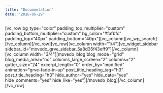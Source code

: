 ```yaml
---
title: "Documentation"
date: "2016-06-29"
---
```


\[vc\_row bg\_type="color" padding\_top\_multiplier="custom" padding\_bottom\_multiplier="custom" bg\_color="#fafbfc" padding\_top="40px" padding\_bottom="40px"\]\[vc\_column\]\[vc\_wp\_search\]\[/vc\_column\]\[/vc\_row\]\[vc\_row\]\[vc\_column width="1/4"\]\[vc\_widget\_sidebar sidebar\_id="movedo\_grve\_sidebar\_5a8d36f43eff9"\]\[/vc\_column\]\[vc\_column width="3/4"\]\[movedo\_blog blog\_mode="grid" blog\_media\_area="no" columns\_large\_screen="2" columns="2" gutter\_size="24" excerpt\_length="0" order\_by="modified" animation="grve-fade-in-up" post\_title\_heading\_tag="h3" post\_title\_heading="h3" hide\_author="yes" hide\_date="yes" hide\_comments="yes" hide\_like="yes"\]\[/movedo\_blog\]\[/vc\_column\]\[/vc\_row\]

